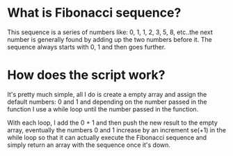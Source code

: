 # What is Fibonacci sequence?

This sequence is a series of numbers like: 0, 1, 1, 2, 3, 5, 8, etc..the next number is generally found by adding up the two numbers before it. The sequence always starts with 0, 1 and then goes further.

# How does the script work?

It's pretty much simple, all I do is create a empty array and assign the default numbers: 0 and 1  and depending on the number passed in the function I use a while loop until the number passed in the function.

With each loop, I add the 0 + 1 and then push the new result to the empty array, eventually the numbers 0 and 1 increase by an increment se(+1) in the while loop so that it can actually execute the Fibonacci sequence and simply return an array with the sequence once it's down.
